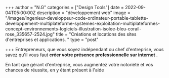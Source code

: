 +++
author = "N.G"
categories = ["Design Tools"]
date = 2022-09-04T05:00:00Z
description = "développement web"
image = "/images/ingenieur-developpeur-code-ordinateur-portable-tablette-developpement-multiplateforme-systemes-exploitation-multiplateformes-concept-environnements-logiciels-illustration-isolee-bleu-corail-rose_335657-2524.jpg"
title = "Créations et locations des sites d'entreprises et applications. "
type = "post"

+++
Entrepreneurs, que vous soyez indépendant ou chef d'entreprise, vous savez qu'il vous faut **créer votre présence professionnelle sur internet** .

En tant que gérant d'entreprise, vous augmentez votre notoriété et vos chances de réussite, en y étant présent à l'aide